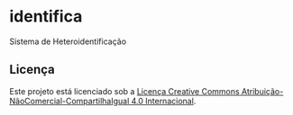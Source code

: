 # identifica
Sistema de Heteroidentificação

## Licença
Este projeto está licenciado sob a [Licença Creative Commons Atribuição-NãoComercial-CompartilhaIgual 4.0 Internacional](https://github.com/santisoler/cc-licenses/blob/main/LICENSE-CC-BY-NC-SA).

